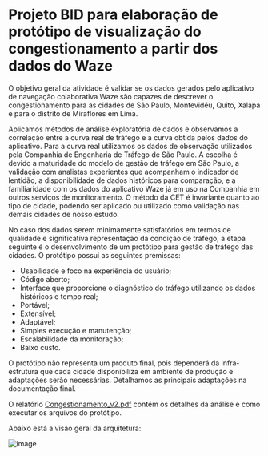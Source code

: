 # Projeto BID para elaboração de protótipo de visualização do congestionamento a partir dos dados do Waze

O objetivo geral da atividade é validar se os dados gerados pelo aplicativo de navegação colaborativa Waze são capazes de descrever o congestionamento para as cidades de  São Paulo, Montevidéu, Quito, Xalapa e para o distrito de Miraflores em Lima.

Aplicamos métodos de análise exploratória de dados e observamos a correlação entre a curva real de tráfego e a curva obtida pelos dados do aplicativo. Para a curva real utilizamos os dados de observação utilizados pela Companhia de Engenharia de Tráfego de São Paulo. A escolha é devido a maturidade do modelo de gestão de tráfego em São Paulo, a validação com analistas experientes que acompanham o indicador de lentidão, a disponibilidade de dados históricos para comparação, e a familiaridade com os dados do aplicativo Waze já em uso na Companhia em outros serviços de monitoramento. O método da CET é invariante quanto ao tipo de cidade, podendo ser aplicado ou utilizado como validação nas demais cidades de nosso estudo.

No caso dos dados serem minimamente satisfatórios em termos de qualidade e significativa representação da condição de tráfego, a etapa seguinte é o desenvolvimento de um protótipo para gestão de tráfego das cidades. O protótipo possui as seguintes premissas:

* Usabilidade e foco na experiência do usuário;
* Código aberto;
* Interface que proporcione o diagnóstico do tráfego utilizando os dados históricos e tempo real;
* Portável;
* Extensível;
* Adaptável;
* Simples execução e manutenção;
* Escalabilidade da monitoração;
* Baixo custo.

O protótipo não representa um produto final, pois dependerá da infra-estrutura que cada cidade disponibiliza em ambiente de produção e adaptações serão necessárias. Detalhamos as principais adaptações na documentação final.

O relatório [Congestionamento_v2.pdf](https://github.com/diluisi/BID/blob/main/Congestionamento_v2.pdf) contém os detalhes da análise e como executar os arquivos do protótipo.

Abaixo está a visão geral da arquitetura:

![image](https://user-images.githubusercontent.com/6492834/125698215-cc2f93e2-eb5b-41ad-8bb4-6500df0480d2.png)
